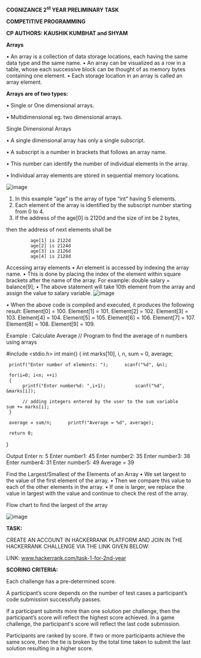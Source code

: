 **COGNIZANCE 2<sup>st</sup> YEAR PRELIMINARY TASK**

**COMPETITIVE PROGRAMMING**

**CP AUTHORS: KAUSHIK KUMBHAT and SHYAM**

**Arrays** 
 
•	An array is a collection of data storage locations, each having the same data type and the same name. 
•	An array can be visualized as a row in a table, whose each successive block can be thought of as memory bytes containing one element. 
•	Each storage location in an array is called an array element. 
 
 
**Arrays are of two types:**

•	Single or One dimensional arrays. 

•	Multidimensional eg. two dimensional arrays. 
 
Single Dimensional Arrays 

 
•	A single dimensional array has only a single subscript. 

•	A subscript is a number in brackets that follows an array name. 

•	This number can identify the number of individual elements in the array. 

•	Individual array elements are stored in sequential memory locations. 

 ![image](https://github.com/user-attachments/assets/70a2b23d-545f-45f7-b4d8-348a002aa0b5)

1.	In this example “age” is the array of type “int” having 5 elements.  
2.	Each element of the array is identified by the subscript number starting from 0 to 4. 
3.	If the address of the  age[0] is 2120d and the size of int be 2 bytes,  
 
then the address of next elements shall be 

             age[1] is 2122d              
             age[2] is 2124d             
             age[3] is 2126d             
             age[4] is 2128d 
 
Accessing array elements 
•	An element is accessed by indexing the array name. 
•	This is done by placing the index of the element within square brackets after the name of the array. 
For example: 
double salary = balance[9]; 
•	The above statement will take 10th element from the array and assign the value to salary variable. 
  ![image](https://github.com/user-attachments/assets/4f357c8e-ec6d-4f09-8820-63e538960fd5)

 
•	When the above code is compiled and executed, it produces the following result: 
Element[0] = 100. 
Element[1] = 101. 
Element[2] = 102. 
Element[3] = 103. 
Element[4] = 104. 
Element[5] = 105. 
Element[6] = 106. 
Element[7] = 107. 
Element[8] = 108. 
Element[9] = 109. 
 
Example : Calculate Average 
// Program to find the average of n numbers using arrays 
 
#include <stdio.h> int main() {      int marks[10], i, n, sum = 0, average; 
 
     printf("Enter number of elements: ");      scanf("%d", &n); 
 
     for(i=0; i<n; ++i) 
     { 
          printf("Enter number%d: ",i+1);           scanf("%d", &marks[i]); 
           
          // adding integers entered by the user to the sum variable           sum += marks[i]; 
     } 
 
     average = sum/n;      printf("Average = %d", average); 
 
     return 0; 
} 
 
 
Output 
Enter n: 5 
Enter number1: 45 
Enter number2: 35 
Enter number3: 38 
Enter number4: 31 
Enter number5: 49 
Average = 39 

Find the Largest/Smallest of the Elements of an Array 
•	We set largest to the value of the first element of the array. 
•	Then we compare this value to each of the other elements in the array. 
•	If one is larger, we replace the value in largest with the value and continue to check the rest of the array. 
 
Flow chart to find the largest of the array 
   
![image](https://github.com/user-attachments/assets/71a096de-d626-49d2-a298-19a0ea6822bb)



**TASK:**

CREATE AN ACCOUNT IN HACKERRANK PLATFORM AND JOIN IN THE HACKERRANK CHALLENGE VIA THE LINK GIVEN BELOW:

LINK: www.hackerrank.com/task-1-for-2nd-year

**SCORING CRITERIA:**

Each challenge has a pre-determined score.

A participant’s score depends on the number of test cases a participant’s code submission successfully passes.

If a participant submits more than one solution per challenge, then the participant’s score will reflect the highest score achieved. In a game challenge, the participant's score will reflect the last code submission.

Participants are ranked by score. If two or more participants achieve the same score, then the tie is broken by the total time taken to submit the last solution resulting in a higher score.
 
